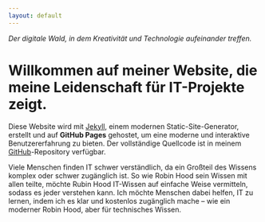```yaml
---
layout: default
---
```


*Der digitale Wald, in dem Kreativität und Technologie aufeinander treffen.*

# Willkommen auf meiner Website, die meine Leidenschaft für IT-Projekte zeigt.

Diese Website wird mit [Jekyll](https://jekyllrb.com/), einem modernen Static-Site-Generator, erstellt und auf **GitHub Pages** gehostet, um eine moderne und interaktive Benutzererfahrung zu bieten. Der vollständige Quellcode ist in meinem [GitHub](https://github.com/rubin-hood/blog)-Repository verfügbar.

Viele Menschen finden IT schwer verständlich, da ein Großteil des Wissens komplex oder schwer zugänglich ist. So wie Robin Hood sein Wissen mit allen teilte, möchte Rubin Hood IT-Wissen auf einfache Weise vermitteln, sodass es jeder verstehen kann. Ich möchte Menschen dabei helfen, IT zu lernen, indem ich es klar und kostenlos zugänglich mache – wie ein moderner Robin Hood, aber für technisches Wissen.